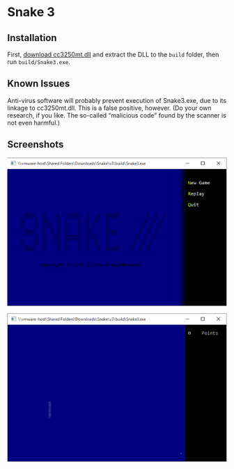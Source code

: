 # Snake 3

## Installation
First, [download cc3250mt.dll](http://www.dlldownloader.com/cc3250mt-dll) and extract the DLL to the `build` folder, then run `build/Snake3.exe`.

## Known Issues
Anti-virus software will probably prevent execution of Snake3.exe, due to its linkage to cc3250mt.dll. This is a false positive, however.
(Do your own research, if you like. The so-called “malicious code” found by the scanner is not even harmful.)

## Screenshots
![Start screen of Snake 3](assets/start.png)

![In-game screen of Snake 3](assets/game.png)
